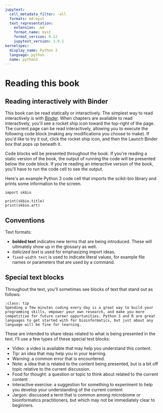 ```yaml
---
jupytext:
  cell_metadata_filter: -all
  formats: md:myst
  text_representation:
    extension: .md
    format_name: myst
    format_version: 0.12
    jupytext_version: 1.9.1
kernelspec:
  display_name: Python 3
  language: python
  name: python3
---
```


# Reading this book

## Reading interactively with Binder

This book can be read statically or interactively. The simplest way to read interactively is with [Binder](https://mybinder.org/). When chapters are available to read interactively, you'll see a rocket ship icon toward the top-right of the page. The current page can be read interactively, allowing you to execute the following code block (making any modifications you choose to make). If you'd like to try it out, click the rocket ship icon, and then the Launch Binder box that pops up beneath it. 

Code blocks will be presented throughout the book. If you're reading a static version of the book, the output of running the code will be presented below the code block. If you're reading an interactive version of the book, you'll have to run the code cell to see the output. 

Here's an example Python 3 code cell that imports the scikit-bio library and prints some information to the screen. 

```{code-cell}
import skbio

print(skbio.title)
print(skbio.art)
```


## Conventions 

Text formats:

- **bolded text** indicates new terms that are being introduced. These will ultimately show up in the glossary as well. 
- _italicized text_ is used for emphasizing import ideas. 
- `fixed-width text` is used to indicate literal values, for example file names or parameters that are used by a command. 

## Special text blocks

Throughout the text, you'll sometimes see blocks of text that stand out as follows:

```{admonition} Tip: Learn programming a little at a time
:class: tip
Spending a few minutes coding every day is a great way to build your programming skills, empower your own research, and make you more competitive for future career opportunities. Python 3 and R are great languages to get started with for bioinformatics, but just about any language will be fine for learning. 
```

These are intended to share ideas related to what is being presented in the text. I'll use a few types of these special text blocks:

- Video: a video is available that may help you understand this content. 
- Tip: an idea that may help you in your learning.
- Warning: a common error that is encountered. 
- Note: a idea that is related to the content being presented, but is a bit off topic relative to the current discussion. 
- Food for thought: a question or topic to think about related to the current content
- Interactive exercise: a suggestion for something to experiment to help you develop your understanding of the current content
- Jargon: discussed a term that is common among microbiome or bioinformatics practitioners, but which may not be immediately clear to beginners. 
